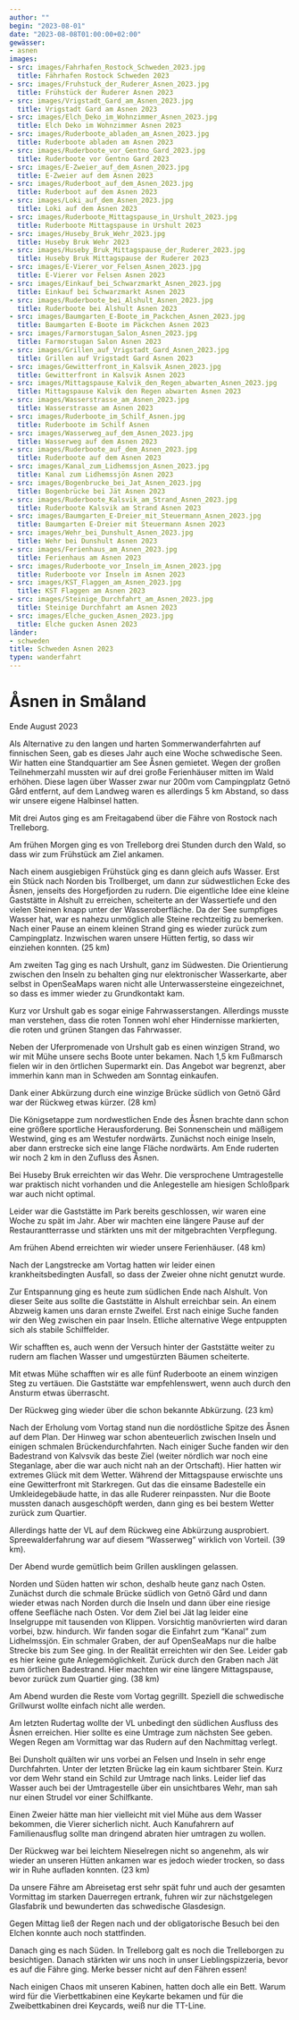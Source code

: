 ```yaml
---
author: ""
begin: "2023-08-01"
date: "2023-08-08T01:00:00+02:00"
gewässer:
- asnen
images:
- src: images/Fahrhafen_Rostock_Schweden_2023.jpg
  title: Fährhafen Rostock Schweden 2023
- src: images/Fruhstuck_der_Ruderer_Asnen_2023.jpg
  title: Frühstück der Ruderer Asnen 2023
- src: images/Vrigstadt_Gard_am_Asnen_2023.jpg
  title: Vrigstadt Gard am Asnen 2023
- src: images/Elch_Deko_im_Wohnzimmer_Asnen_2023.jpg
  title: Elch Deko im Wohnzimmer Asnen 2023
- src: images/Ruderboote_abladen_am_Asnen_2023.jpg
  title: Ruderboote abladen am Asnen 2023
- src: images/Ruderboote_vor_Gentno_Gard_2023.jpg
  title: Ruderboote vor Gentno Gard 2023
- src: images/E-Zweier_auf_dem_Asnen_2023.jpg
  title: E-Zweier auf dem Asnen 2023
- src: images/Ruderboot_auf_dem_Asnen_2023.jpg
  title: Ruderboot auf dem Asnen 2023
- src: images/Loki_auf_dem_Asnen_2023.jpg
  title: Loki auf dem Asnen 2023
- src: images/Ruderboote_Mittagspause_in_Urshult_2023.jpg
  title: Ruderboote Mittagspause in Urshult 2023
- src: images/Huseby_Bruk_Wehr_2023.jpg
  title: Huseby Bruk Wehr 2023
- src: images/Huseby_Bruk_Mittagspause_der_Ruderer_2023.jpg
  title: Huseby Bruk Mittagspause der Ruderer 2023
- src: images/E-Vierer_vor_Felsen_Asnen_2023.jpg
  title: E-Vierer vor Felsen Asnen 2023
- src: images/Einkauf_bei_Schwarzmarkt_Asnen_2023.jpg
  title: Einkauf bei Schwarzmarkt Asnen 2023
- src: images/Ruderboote_bei_Alshult_Asnen_2023.jpg
  title: Ruderboote bei Alshult Asnen 2023
- src: images/Baumgarten_E-Boote_im_Packchen_Asnen_2023.jpg
  title: Baumgarten E-Boote im Päckchen Asnen 2023
- src: images/Farmorstugan_Salon_Asnen_2023.jpg
  title: Farmorstugan Salon Asnen 2023
- src: images/Grillen_auf_Vrigstadt_Gard_Asnen_2023.jpg
  title: Grillen auf Vrigstadt Gard Asnen 2023
- src: images/Gewitterfront_in_Kalsvik_Asnen_2023.jpg
  title: Gewitterfront in Kalsvik Asnen 2023
- src: images/Mittagspause_Kalvik_den_Regen_abwarten_Asnen_2023.jpg
  title: Mittagspause Kalvik den Regen abwarten Asnen 2023
- src: images/Wasserstrasse_am_Asnen_2023.jpg
  title: Wasserstrasse am Asnen 2023
- src: images/Ruderboote_im_Schilf_Asnen.jpg
  title: Ruderboote im Schilf Asnen
- src: images/Wasserweg_auf_dem_Asnen_2023.jpg
  title: Wasserweg auf dem Asnen 2023
- src: images/Ruderboote_auf_dem_Asnen_2023.jpg
  title: Ruderboote auf dem Asnen 2023
- src: images/Kanal_zum_Lidhemssjon_Asnen_2023.jpg
  title: Kanal zum Lidhemssjön Asnen 2023
- src: images/Bogenbrucke_bei_Jat_Asnen_2023.jpg
  title: Bogenbrücke bei Jät Asnen 2023
- src: images/Ruderboote_Kalsvik_am_Strand_Asnen_2023.jpg
  title: Ruderboote Kalsvik am Strand Asnen 2023
- src: images/Baumgarten_E-Dreier_mit_Steuermann_Asnen_2023.jpg
  title: Baumgarten E-Dreier mit Steuermann Asnen 2023
- src: images/Wehr_bei_Dunshult_Asnen_2023.jpg
  title: Wehr bei Dunshult Asnen 2023
- src: images/Ferienhaus_am_Asnen_2023.jpg
  title: Ferienhaus am Asnen 2023
- src: images/Ruderboote_vor_Inseln_im_Asnen_2023.jpg
  title: Ruderboote vor Inseln im Asnen 2023
- src: images/KST_Flaggen_am_Asnen_2023.jpg
  title: KST Flaggen am Asnen 2023
- src: images/Steinige_Durchfahrt_am_Asnen_2023.jpg
  title: Steinige Durchfahrt am Asnen 2023
- src: images/Elche_gucken_Asnen_2023.jpg
  title: Elche gucken Asnen 2023
länder:
- schweden
title: Schweden Asnen 2023
typen: wanderfahrt
---
```



# Åsnen in Småland


Ende August 2023

Als Alternative zu den langen und harten Sommerwanderfahrten auf finnischen Seen, gab es dieses Jahr auch eine Woche schwedische Seen. Wir hatten eine Standquartier am See Åsnen gemietet. Wegen der großen Teilnehmerzahl mussten wir auf drei große Ferienhäuser mitten im Wald erhöhen. Diese lagen über Wasser zwar nur 200m vom Campingplatz Getnö Gård entfernt, auf dem Landweg waren es allerdings 5 km Abstand, so dass wir unsere eigene Halbinsel hatten.

Mit drei Autos ging es am Freitagabend über die Fähre von Rostock nach Trelleborg.

Am frühen Morgen ging es von Trelleborg drei Stunden durch den Wald, so dass wir zum Frühstück am Ziel ankamen.

Nach einem ausgiebigen Frühstück ging es dann gleich aufs Wasser. Erst ein Stück nach Norden bis Trollberget, um dann zur südwestlichen Ecke des Åsnen, jenseits des Horgefjorden zu rudern. Die eigentliche Idee eine kleine Gaststätte in Alshult zu erreichen, scheiterte an der Wassertiefe und den vielen Steinen knapp unter der Wasseroberfläche. Da der See sumpfiges Wasser hat, war es nahezu unmöglich alle Steine rechtzeitig zu bemerken. Nach einer Pause an einem kleinen Strand ging es wieder zurück zum Campingplatz. Inzwischen waren unsere Hütten fertig, so dass wir einziehen konnten. (25 km)

Am zweiten Tag ging es nach Urshult, ganz im Südwesten. Die Orientierung zwischen den Inseln zu behalten ging nur elektronischer Wasserkarte, aber selbst in OpenSeaMaps waren nicht alle Unterwassersteine eingezeichnet, so dass es immer wieder zu Grundkontakt kam.

Kurz vor Urshult gab es sogar einige Fahrwasserstangen. Allerdings musste man verstehen, dass die roten Tonnen wohl eher Hindernisse markierten, die roten und grünen Stangen das Fahrwasser.

Neben der Uferpromenade von Urshult gab es einen winzigen Strand, wo wir mit Mühe unsere sechs Boote unter bekamen. Nach 1,5 km Fußmarsch fielen wir in den örtlichen Supermarkt ein. Das Angebot war begrenzt, aber immerhin kann man in Schweden am Sonntag einkaufen.

Dank einer Abkürzung durch eine winzige Brücke südlich von Getnö Gård war der Rückweg etwas kürzer. (28 km)

Die Königsetappe zum nordwestlichen Ende des Åsnen brachte dann schon eine größere sportliche Herausforderung. Bei Sonnenschein und mäßigem Westwind, ging es am Westufer nordwärts. Zunächst noch einige Inseln, aber dann erstrecke sich eine lange Fläche nordwärts. Am Ende ruderten wir noch 2 km in den Zufluss des Åsnen.

Bei Huseby Bruk erreichten wir das Wehr. Die versprochene Umtragestelle war praktisch nicht vorhanden und die Anlegestelle am hiesigen Schloßpark war auch nicht optimal.

Leider war die Gaststätte im Park bereits geschlossen, wir waren eine Woche zu spät im Jahr. Aber wir machten eine längere Pause auf der Restaurantterrasse und stärkten uns mit der mitgebrachten Verpflegung.

Am frühen Abend erreichten wir wieder unsere Ferienhäuser. (48 km)

Nach der Langstrecke am Vortag hatten wir leider einen krankheitsbedingten Ausfall, so dass der Zweier ohne nicht genutzt wurde.

Zur Entspannung ging es heute zum südlichen Ende nach Alshult. Von dieser Seite aus sollte die Gaststätte in Alshult erreichbar sein. An einem Abzweig kamen uns daran ernste Zweifel. Erst nach einige Suche fanden wir den Weg zwischen ein paar Inseln. Etliche alternative Wege entpuppten sich als stabile Schilffelder.

Wir schafften es, auch wenn der Versuch hinter der Gaststätte weiter zu rudern am flachen Wasser und umgestürzten Bäumen scheiterte.

Mit etwas Mühe schafften wir es alle fünf Ruderboote an einem winzigen Steg zu vertäuen. Die Gaststätte war empfehlenswert, wenn auch durch den Ansturm etwas überrascht.

Der Rückweg ging wieder über die schon bekannte Abkürzung. (23 km)

Nach der Erholung vom Vortag stand nun die nordöstliche Spitze des Åsnen auf dem Plan. Der Hinweg war schon abenteuerlich zwischen Inseln und einigen schmalen Brückendurchfahrten. Nach einiger Suche fanden wir den Badestrand von Kalvsvik das beste Ziel (weiter nördlich war noch eine Steganlage, aber die war auch nicht nah an der Ortschaft). Hier hatten wir extremes Glück mit dem Wetter. Während der Mittagspause erwischte uns eine Gewitterfront mit Starkregen. Gut das die einsame Badestelle ein Umkleidegebäude hatte, in das alle Ruderer reinpassten. Nur die Boote mussten danach ausgeschöpft werden, dann ging es bei bestem Wetter zurück zum Quartier.

Allerdings hatte der VL auf dem Rückweg eine Abkürzung ausprobiert. Spreewalderfahrung war auf diesem “Wasserweg” wirklich von Vorteil. (39 km).

Der Abend wurde gemütlich beim Grillen ausklingen gelassen.

Norden und Süden hatten wir schon, deshalb heute ganz nach Osten. Zunächst durch die schmale Brücke südlich von Getnö Gård und dann wieder etwas nach Norden durch die Inseln und dann über eine riesige offene Seefläche nach Osten. Vor dem Ziel bei Jät lag leider eine Inselgruppe mit tausenden von Klippen. Vorsichtig manövrierten wird daran vorbei, bzw. hindurch. Wir fanden sogar die Einfahrt zum “Kanal” zum Lidhelmssjön. Ein schmaler Graben, der auf OpenSeaMaps nur die halbe Strecke bis zum See ging. In der Realität erreichten wir den See. Leider gab es hier keine gute Anlegemöglichkeit. Zurück durch den Graben nach Jät zum örtlichen Badestrand. Hier machten wir eine längere Mittagspause, bevor zurück zum Quartier ging. (38 km)

Am Abend wurden die Reste vom Vortag gegrillt. Speziell die schwedische Grillwurst wollte einfach nicht alle werden.

Am letzten Rudertag wollte der VL unbedingt den südlichen Ausfluss des Åsnen erreichen. Hier sollte es eine Umtrage zum nächsten See geben. Wegen Regen am Vormittag war das Rudern auf den Nachmittag verlegt.

Bei Dunsholt quälten wir uns vorbei an Felsen und Inseln in sehr enge Durchfahrten. Unter der letzten Brücke lag ein kaum sichtbarer Stein. Kurz vor dem Wehr stand ein Schild zur Umtrage nach links. Leider lief das Wasser auch bei der Umtragestelle über ein unsichtbares Wehr, man sah nur einen Strudel vor einer Schilfkante.

Einen Zweier hätte man hier vielleicht mit viel Mühe aus dem Wasser bekommen, die Vierer sicherlich nicht. Auch Kanufahrern auf Familienausflug sollte man dringend abraten hier umtragen zu wollen.

Der Rückweg war bei leichtem Nieselregen nicht so angenehm, als wir wieder an unseren Hütten ankamen war es jedoch wieder trocken, so dass wir in Ruhe aufladen konnten. (23 km)

Da unsere Fähre am Abreisetag erst sehr spät fuhr und auch der gesamten Vormittag im starken Dauerregen ertrank, fuhren wir zur nächstgelegen Glasfabrik und bewunderten das schwedische Glasdesign.

Gegen Mittag ließ der Regen nach und der obligatorische Besuch bei den Elchen konnte auch noch stattfinden.

Danach ging es nach Süden. In Trelleborg galt es noch die Trelleborgen zu besichtigen. Danach stärkten wir uns noch in unser Lieblingspizzeria, bevor es auf die Fähre ging. Merke besser nicht auf den Fähren essen!

Nach einigen Chaos mit unseren Kabinen, hatten doch alle ein Bett. Warum wird für die Vierbettkabinen eine Keykarte bekamen und für die Zweibettkabinen drei Keycards, weiß nur die TT-Line.
